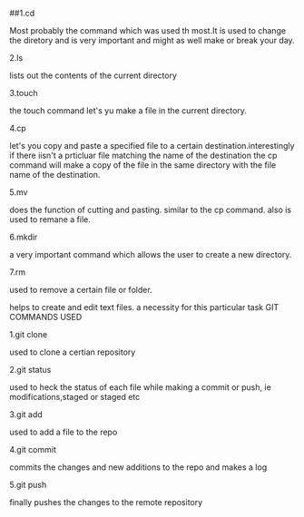 ##1.cd

Most probably the command which was used th most.It is used to change the diretory and is very important and might as well make or break your day.

2.ls

lists out the contents of the current directory

3.touch

the touch command let's yu make a file in the current directory.

4.cp

let's you copy and paste a specified file to a certain destination.interestingly if there iisn't a prticluar file matching the name of the destination the cp command will make a copy of the file in the same directory with the file name of the destination.

5.mv

does the function of cutting and pasting. similar to the cp command. also is used to remane a file.

6.mkdir

a very important command which allows the user to create a new directory.

7.rm

used to remove a certain file or folder.

helps to create and edit text files. a necessity for this particular task
GIT COMMANDS USED

1.git clone

used to clone a certian repository

2.git status

used to heck the status of each file while making a commit or push, ie modifications,staged or staged etc

3.git add

used to add a file to the repo

4.git commit

commits the changes and new additions to the repo and makes a log

5.git push

finally pushes the changes to the remote repository
